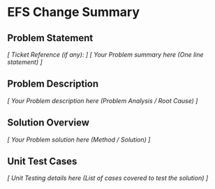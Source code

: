 # EFS Change Summary
## Problem Statement
*[ Ticket Reference (if any): ]*
*[ Your Problem summary here (One line statement) ]*

## Problem Description
*[ Your Problem description here (Problem Analysis / Root Cause) ]*

## Solution Overview
*[ Your Problem solution here (Method / Solution) ]*

## Unit Test Cases
*[ Unit Testing details here (List of cases covered to test the solution) ]*

